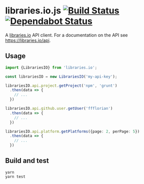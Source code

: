 # libraries.io.js [![Build Status](https://api.travis-ci.org/ffflorian/libraries.io.js.svg?branch=master)](https://travis-ci.org/ffflorian/libraries.io.js/) [![Dependabot Status](https://api.dependabot.com/badges/status?host=github&repo=ffflorian/libraries.io.js)](https://dependabot.com)

A [libraries.io](https://libraries.io) API client. For a documentation on the API see https://libraries.io/api.

## Usage

```ts
import {LibrariesIO} from 'libraries.io';

const librariesIO = new LibrariesIO('my-api-key');

librariesIO.api.project.getProject('npm', 'grunt')
  .then(data => {
    // ...
  })

librariesIO.api.github.user.getUser('ffflorian')
  .then(data => {
    // ...
  })

librariesIO.api.platform.getPlatforms({page: 2, perPage: 5})
  .then(data => {
    // ...
  })

```

## Build and test

```
yarn
yarn test
```
